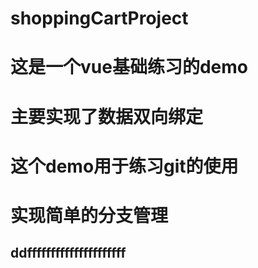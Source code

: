 # shoppingCartProject
# 这是一个vue基础练习的demo
# 主要实现了数据双向绑定


# 这个demo用于练习git的使用
# 实现简单的分支管理
 
 ## ddfffffffffffffffffffff